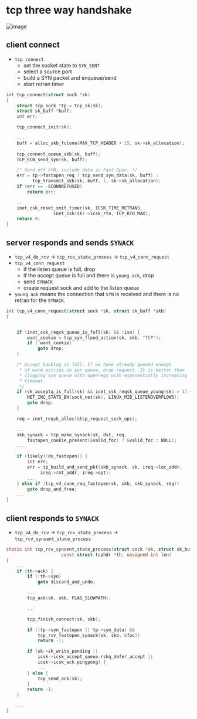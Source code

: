 # tcp three way handshake

![image](https://github.com/user-attachments/assets/e39d8d6e-3614-4183-8293-c610d134e50c)


## client connect
* `tcp_connect`
    * set the socket state to `SYN_SENT`
    * select a source port
    * build a SYN packet and enqueue/send
    * start retran timer

```c
int tcp_connect(struct sock *sk)
{
	struct tcp_sock *tp = tcp_sk(sk);
	struct sk_buff *buff;
	int err;

	tcp_connect_init(sk);

    ...
	buff = alloc_skb_fclone(MAX_TCP_HEADER + 15, sk->sk_allocation);
    ...
	tcp_connect_queue_skb(sk, buff);
	TCP_ECN_send_syn(sk, buff);

	/* Send off SYN; include data in Fast Open. */
	err = tp->fastopen_req ? tcp_send_syn_data(sk, buff) :
	      tcp_transmit_skb(sk, buff, 1, sk->sk_allocation);
	if (err == -ECONNREFUSED)
		return err;

    ..
	inet_csk_reset_xmit_timer(sk, ICSK_TIME_RETRANS,
				  inet_csk(sk)->icsk_rto, TCP_RTO_MAX);
	return 0;
}
```

## server responds and sends `SYNACK`
* `tcp_v4_do_rcv` -> `tcp_rcv_state_process` -> `tcp_v4_conn_request`
*  `tcp_v4_conn_request`
    * if the listen queue is full, drop
    * if the accept queue is full and there is `young ack`, drop
    * send `SYNACK`
    * create request sock and add to the listen queue
* `young ack` means the connection that `SYN` is received and there is no retran for the `SYNACK`.

```c
int tcp_v4_conn_request(struct sock *sk, struct sk_buff *skb)
{


	if (inet_csk_reqsk_queue_is_full(sk) && !isn) {
		want_cookie = tcp_syn_flood_action(sk, skb, "TCP");
		if (!want_cookie)
			goto drop;
	}

	/* Accept backlog is full. If we have already queued enough
	 * of warm entries in syn queue, drop request. It is better than
	 * clogging syn queue with openreqs with exponentially increasing
	 * timeout.
	 */
	if (sk_acceptq_is_full(sk) && inet_csk_reqsk_queue_young(sk) > 1) {
		NET_INC_STATS_BH(sock_net(sk), LINUX_MIB_LISTENOVERFLOWS);
		goto drop;
	}

	req = inet_reqsk_alloc(&tcp_request_sock_ops);

    ...
	skb_synack = tcp_make_synack(sk, dst, req,
	    fastopen_cookie_present(&valid_foc) ? &valid_foc : NULL);
    ...

	if (likely(!do_fastopen)) {
		int err;
		err = ip_build_and_send_pkt(skb_synack, sk, ireq->loc_addr,
		     ireq->rmt_addr, ireq->opt);
        ...
	} else if (tcp_v4_conn_req_fastopen(sk, skb, skb_synack, req))
		goto drop_and_free;
    ...
}
```

## client responds to `SYNACK`
* `tcp_v4_do_rcv` -> `tcp_rcv_state_process` -> `tcp_rcv_synsent_state_process`

```c
static int tcp_rcv_synsent_state_process(struct sock *sk, struct sk_buff *skb,
					 const struct tcphdr *th, unsigned int len)
{
    ...
	if (th->ack) {
		if (!th->syn)                                                        // both the SYN and ACK are set
			goto discard_and_undo;

        ...
		tcp_ack(sk, skb, FLAG_SLOWPATH);                                    // cleanup the send queue (the SYN packet)

        ...

		tcp_finish_connect(sk, skb);

		if ((tp->syn_fastopen || tp->syn_data) &&
		    tcp_rcv_fastopen_synack(sk, skb, &foc))
			return -1;

		if (sk->sk_write_pending ||
		    icsk->icsk_accept_queue.rskq_defer_accept ||
		    icsk->icsk_ack.pingpong) {
            ...
		} else {
			tcp_send_ack(sk);
		}
		return -1;
	}

    ...
}

```
